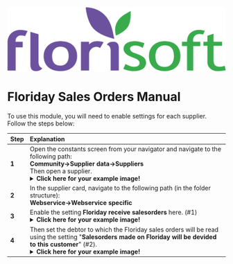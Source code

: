 <img src="../../fslogo.png">

# Floriday Sales Orders Manual

To use this module, you will need to enable settings for each supplier.
Follow the steps below:

|Step|Explanation|
|:--|:--|
|**1**|Open the constants screen from your navigator and navigate to the following path:<br>**Community→Supplier data→Suppliers**<br>Then open a supplier.<details><summary><b>Click here for your example image!</b></summary><img src="Media/EN/1.png"></details>|
|**2**|In the supplier card, navigate to the following path (in the folder structure):<br>**Webservice→Webservice specific**|
|**3**|Enable the setting **Floriday receive salesorders** here. (#1)<details><summary><b>Click here for your example image!</b></summary><img src="Media/EN/2.png"></details>|
|**4**|Then set the debtor to which the Floriday sales orders will be read using the setting "**Salesorders made on Floriday will be devided to this customer**" (#2).<details><summary><b>Click here for your example image!</b></summary><img src="Media/EN/2.png"></details>|
